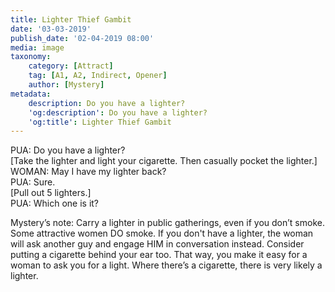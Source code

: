 ```yaml
---
title: Lighter Thief Gambit
date: '03-03-2019'
publish_date: '02-04-2019 08:00'
media: image
taxonomy:
    category: [Attract]
    tag: [A1, A2, Indirect, Opener]
    author: [Mystery]
metadata:
    description: Do you have a lighter?
    'og:description': Do you have a lighter?
    'og:title': Lighter Thief Gambit
---
```


PUA: Do you have a lighter?  
[Take the lighter and light your cigarette. Then casually pocket the lighter.]  
WOMAN: May I have my lighter back?  
PUA: Sure.  
[Pull out 5 lighters.]  
PUA: Which one is it?

Mystery’s note: Carry a lighter in public gatherings, even if you don’t smoke. Some attractive women DO smoke. If you don't have a lighter, the woman will ask another guy and engage HIM in conversation instead. Consider putting a cigarette behind your ear too. That way, you make it easy for a woman to ask you for a light. Where there’s a cigarette, there is very likely a lighter.